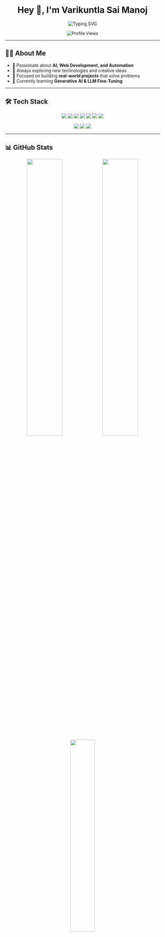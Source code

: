 <h1 align="center">Hey 👋, I'm Varikuntla Sai Manoj</h1>

<p align="center">
  <img src="https://readme-typing-svg.demolab.com?font=Fira+Code&size=24&pause=1000&color=00F58D&center=true&vCenter=true&width=435&lines=AI+Developer;Web+Developer;Tech+Explorer;Code.+Build.+Innovate." alt="Typing SVG" />
</p>

<p align="center">
  <img src="https://komarev.com/ghpvc/?username=VARIKUNTLASAIMANOJ&label=Profile+Views&color=0e75b6&style=flat" alt="Profile Views" />
</p>

---

## 🧑‍💻 About Me

- 🚀 Passionate about **AI, Web Development, and Automation**
- 🧠 Always exploring new technologies and creative ideas
- 🎯 Focused on building **real-world projects** that solve problems
- 🌱 Currently learning **Generative AI & LLM Fine-Tuning**

---

## 🛠️ Tech Stack

<p align="center">
  <img src="https://img.shields.io/badge/Python-3670A0?style=for-the-badge&logo=python&logoColor=white"/>
  <img src="https://img.shields.io/badge/JavaScript-F7DF1E?style=for-the-badge&logo=javascript&logoColor=black"/>
  <img src="https://img.shields.io/badge/TypeScript-3178C6?style=for-the-badge&logo=typescript&logoColor=white"/>
  <img src="https://img.shields.io/badge/React-20232A?style=for-the-badge&logo=react&logoColor=61DAFB"/>
  <img src="https://img.shields.io/badge/Next.js-000000?style=for-the-badge&logo=next.js&logoColor=white"/>
  <img src="https://img.shields.io/badge/FastAPI-009688?style=for-the-badge&logo=fastapi&logoColor=white"/>
  <img src="https://img.shields.io/badge/TailwindCSS-06B6D4?style=for-the-badge&logo=tailwind-css&logoColor=white"/>
</p>

<p align="center">
  <img src="https://img.shields.io/badge/TensorFlow-FF6F00?style=for-the-badge&logo=tensorflow&logoColor=white"/>
  <img src="https://img.shields.io/badge/PyTorch-EE4C2C?style=for-the-badge&logo=pytorch&logoColor=white"/>
  <img src="https://img.shields.io/badge/OpenAI-412991?style=for-the-badge&logo=openai&logoColor=white"/>
</p>

---

## 📊 GitHub Stats

<p align="center">
  <img src="https://github-readme-stats.vercel.app/api?username=VARIKUNTLASAIMANOJ&show_icons=true&theme=tokyonight" width="48%"/>
  <img src="https://github-readme-streak-stats.herokuapp.com/?user=VARIKUNTLASAIMANOJ&theme=tokyonight" width="48%"/>
</p>

<p align="center">
  <img src="https://github-readme-stats.vercel.app/api/top-langs/?username=VARIKUNTLASAIMANOJ&layout=compact&theme=tokyonight" width="40%"/>
</p>

---

## ⚡ Contribution Graph

<p align="center">
  <img src="https://github-readme-activity-graph.vercel.app/graph?username=VARIKUNTLASAIMANOJ&theme=tokyo-night&bg_color=0d1117&hide_border=true"/>
</p>

---

## 🌌 GitHub Skyline (3D Contribution Animation)

<p align="center">
  <a href="https://skyline.github.com/VARIKUNTLASAIMANOJ/2024" target="_blank">
    <img src="https://img.shields.io/badge/View%20My%20Skyline-6e40c9?style=for-the-badge&logo=github&logoColor=white" />
  </a>
</p>

---

## 🌐 Connect With Me

<p align="center">
  <a href="https://www.linkedin.com/in/varikuntla-sai-manoj-082b782b8/"><img src="https://img.shields.io/badge/LinkedIn-0A66C2?style=for-the-badge&logo=linkedin&logoColor=white"/></a>
  <a href="mailto:varikuntlasaimanoj@gmail.com"><img src="https://img.shields.io/badge/Gmail-D14836?style=for-the-badge&logo=gmail&logoColor=white"/></a>
  <a href="https://github.com/VARIKUNTLASAIMANOJ"><img src="https://img.shields.io/badge/GitHub-121212?style=for-the-badge&logo=github&logoColor=white"/></a>
</p>

---

<p align="center">
  <b>“Keep Building. Keep Learning. Stay Curious.”</b>
</p>
